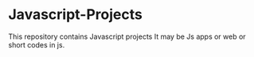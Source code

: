 # Javascript-Projects
This repository contains Javascript projects
It may be Js apps or web or short codes in js.
